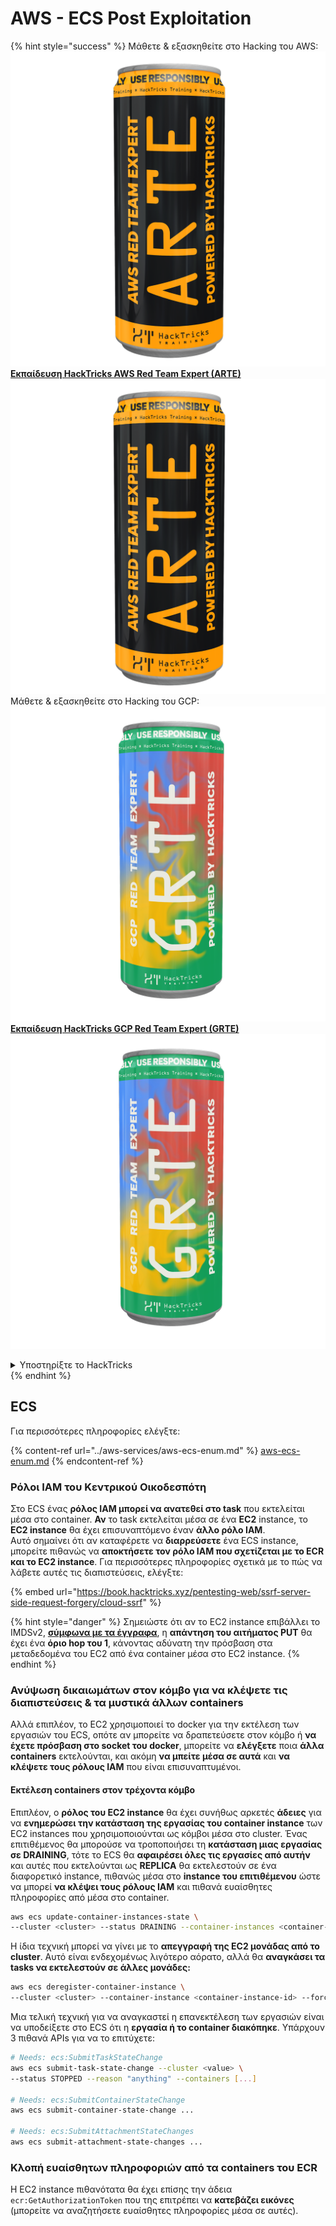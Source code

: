 # AWS - ECS Post Exploitation

{% hint style="success" %}
Μάθετε & εξασκηθείτε στο Hacking του AWS:<img src="/.gitbook/assets/image.png" alt="" data-size="line">[**Εκπαίδευση HackTricks AWS Red Team Expert (ARTE)**](https://training.hacktricks.xyz/courses/arte)<img src="/.gitbook/assets/image.png" alt="" data-size="line">\
Μάθετε & εξασκηθείτε στο Hacking του GCP: <img src="/.gitbook/assets/image (2).png" alt="" data-size="line">[**Εκπαίδευση HackTricks GCP Red Team Expert (GRTE)**<img src="/.gitbook/assets/image (2).png" alt="" data-size="line">](https://training.hacktricks.xyz/courses/grte)

<details>

<summary>Υποστηρίξτε το HackTricks</summary>

* Ελέγξτε τα [**σχέδια συνδρομής**](https://github.com/sponsors/carlospolop)!
* **Εγγραφείτε** στην 💬 [**ομάδα Discord**](https://discord.gg/hRep4RUj7f) ή στην [**ομάδα telegram**](https://t.me/peass) ή **ακολουθήστε** μας στο **Twitter** 🐦 [**@hacktricks\_live**](https://twitter.com/hacktricks\_live)**.**
* **Μοιραστείτε κόλπα χάκερ κάνοντας υποβολή PRs** στα αποθετήρια [**HackTricks**](https://github.com/carlospolop/hacktricks) και [**HackTricks Cloud**](https://github.com/carlospolop/hacktricks-cloud).

</details>
{% endhint %}

## ECS

Για περισσότερες πληροφορίες ελέγξτε:

{% content-ref url="../aws-services/aws-ecs-enum.md" %}
[aws-ecs-enum.md](../aws-services/aws-ecs-enum.md)
{% endcontent-ref %}

### Ρόλοι IAM του Κεντρικού Οικοδεσπότη

Στο ECS ένας **ρόλος IAM μπορεί να ανατεθεί στο task** που εκτελείται μέσα στο container. **Αν** το task εκτελείται μέσα σε ένα **EC2** instance, το **EC2 instance** θα έχει επισυναπτόμενο έναν **άλλο ρόλο IAM**.\
Αυτό σημαίνει ότι αν καταφέρετε να **διαρρεύσετε** ένα ECS instance, μπορείτε πιθανώς να **αποκτήσετε τον ρόλο IAM που σχετίζεται με το ECR και το EC2 instance**. Για περισσότερες πληροφορίες σχετικά με το πώς να λάβετε αυτές τις διαπιστεύσεις, ελέγξτε:

{% embed url="https://book.hacktricks.xyz/pentesting-web/ssrf-server-side-request-forgery/cloud-ssrf" %}

{% hint style="danger" %}
Σημειώστε ότι αν το EC2 instance επιβάλλει το IMDSv2, [**σύμφωνα με τα έγγραφα**](https://docs.aws.amazon.com/AWSEC2/latest/UserGuide/instance-metadata-v2-how-it-works.html), η **απάντηση του αιτήματος PUT** θα έχει ένα **όριο hop του 1**, κάνοντας αδύνατη την πρόσβαση στα μεταδεδομένα του EC2 από ένα container μέσα στο EC2 instance.
{% endhint %}

### Ανύψωση δικαιωμάτων στον κόμβο για να κλέψετε τις διαπιστεύσεις & τα μυστικά άλλων containers

Αλλά επιπλέον, το EC2 χρησιμοποιεί το docker για την εκτέλεση των εργασιών του ECS, οπότε αν μπορείτε να δραπετεύσετε στον κόμβο ή **να έχετε πρόσβαση στο socket του docker**, μπορείτε να **ελέγξετε** ποια **άλλα containers** εκτελούνται, και ακόμη **να μπείτε μέσα σε αυτά** και **να κλέψετε τους ρόλους IAM** που είναι επισυναπτυμένοι.

#### Εκτέλεση containers στον τρέχοντα κόμβο

Επιπλέον, ο **ρόλος του EC2 instance** θα έχει συνήθως αρκετές **άδειες** για να **ενημερώσει την κατάσταση της εργασίας του container instance** των EC2 instances που χρησιμοποιούνται ως κόμβοι μέσα στο cluster. Ένας επιτιθέμενος θα μπορούσε να τροποποιήσει τη **κατάσταση μιας εργασίας σε DRAINING**, τότε το ECS θα **αφαιρέσει όλες τις εργασίες από αυτήν** και αυτές που εκτελούνται ως **REPLICA** θα εκτελεστούν σε ένα διαφορετικό instance, πιθανώς μέσα στο **instance του επιτιθέμενου** ώστε να μπορεί **να κλέψει τους ρόλους IAM** και πιθανά ευαίσθητες πληροφορίες από μέσα στο container.
```bash
aws ecs update-container-instances-state \
--cluster <cluster> --status DRAINING --container-instances <container-instance-id>
```
Η ίδια τεχνική μπορεί να γίνει με το **απεγγραφή της EC2 μονάδας από το cluster**. Αυτό είναι ενδεχομένως λιγότερο αόρατο, αλλά θα **αναγκάσει τα tasks να εκτελεστούν σε άλλες μονάδες:**
```bash
aws ecs deregister-container-instance \
--cluster <cluster> --container-instance <container-instance-id> --force
```
Μια τελική τεχνική για να αναγκαστεί η επανεκτέλεση των εργασιών είναι να υποδείξετε στο ECS ότι η **εργασία ή το container διακόπηκε**. Υπάρχουν 3 πιθανά APIs για να το επιτύχετε:
```bash
# Needs: ecs:SubmitTaskStateChange
aws ecs submit-task-state-change --cluster <value> \
--status STOPPED --reason "anything" --containers [...]

# Needs: ecs:SubmitContainerStateChange
aws ecs submit-container-state-change ...

# Needs: ecs:SubmitAttachmentStateChanges
aws ecs submit-attachment-state-changes ...
```
### Κλοπή ευαίσθητων πληροφοριών από τα containers του ECR

Η EC2 instance πιθανότατα θα έχει επίσης την άδεια `ecr:GetAuthorizationToken` που της επιτρέπει να **κατεβάζει εικόνες** (μπορείτε να αναζητήσετε ευαίσθητες πληροφορίες μέσα σε αυτές).
